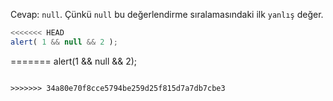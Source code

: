 Cevap: `null`. Çünkü `null` bu değerlendirme sıralamasındaki ilk `yanlış` değer.

```js run
<<<<<<< HEAD
alert( 1 && null && 2 );
```
=======
alert(1 && null && 2);
```

>>>>>>> 34a80e70f8cce5794be259d25f815d7a7db7cbe3
